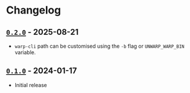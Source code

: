 # Changelog

## [`0.2.0`](https://github.com/loozhengyuan/unwarp/releases/tag/0.2.0) - 2025-08-21

- `warp-cli` path can be customised using the `-b` flag or `UNWARP_WARP_BIN` variable.

## [`0.1.0`](https://github.com/loozhengyuan/unwarp/releases/tag/0.1.0) - 2024-01-17

- Initial release
